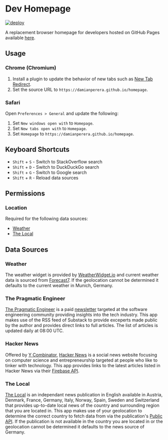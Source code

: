 # Dev Homepage

[![deploy](https://github.com/damianperera/homepage/actions/workflows/deploy.yml/badge.svg?branch=main)](https://github.com/damianperera/homepage/actions/workflows/deploy.yml)

A replacement browser homepage for developers hosted on GitHub Pages available [here](https://damianperera.github.io/homepage).

## Usage

### Chrome (Chromium)

1. Install a plugin to update the behavior of new tabs such as [New Tab Redirect](https://chrome.google.com/webstore/detail/new-tab-redirect/icpgjfneehieebagbmdbhnlpiopdcmna).
2. Set the source URL to `https://damianperera.github.io/homepage`.

### Safari

Open `Preferences > General` and update the following:

1. Set `New windows open with` to `Homepage`.
2. Set `New tabs open with` to `Homepage`.
3. Set `Homepage` to `https://damianperera.github.io/homepage`.

## Keyboard Shortcuts

- `Shift` + `S` - Switch to StackOverflow search
- `Shift` + `D` - Switch to DuckDuckGo search
- `Shift` + `G` - Switch to Google search
- `Shift` + `R` - Reload data sources

## Permissions
### Location
Required for the following data sources:
- [Weather](#weather)
- [The Local](#the-local)

## Data Sources

### Weather

The weather widget is provided by [WeatherWidget.io](https://weatherwidget.io/) and current weather data is sourced from [Forecast7](https://forecast7.com/). If the geolocation cannot be determined it defaults to the current weather in Munich, Germany.

### The Pragmatic Engineer

[The Pragmatic Engineer](https://www.pragmaticengineer.com/) is a paid [newsletter](https://newsletter.pragmaticengineer.com/) targeted at the software engineering community providing insights into the tech industry. This app makes use of the RSS feed of Substack to provide exceperts made public by the author and provides direct links to full articles. The list of articles is updated daily at 08:00 UTC.

### Hacker News

Offered by [Y Combinator](https://www.ycombinator.com/), [Hacker News](https://news.ycombinator.com/) is a social news website focusing on computer science and entrepreneurship targeted at people who like to tinker with technology. This app provides links to the latest articles listed in Hacker News via their [Firebase API](https://github.com/HackerNews/API).

### The Local

[The Local](https://www.thelocal.com/) is an independant news publication in English available in Austria, Denmark, France, Germany, Italy, Norway, Spain, Sweden and Switzerland that provides up-to-date local news of the country and surrounding region that you are located in. This app makes use of your geolocation to determine the correct country to fetch data from via the publication's [Public API](https://developer.wordpress.org/rest-api/reference/). If the publication is not available in the country you are located in or the geolocation cannot be determined it defaults to the news source of Germany.
